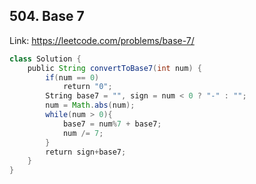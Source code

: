 ## 504. Base 7
Link: https://leetcode.com/problems/base-7/

```java
class Solution {
    public String convertToBase7(int num) {
        if(num == 0)
            return "0";
        String base7 = "", sign = num < 0 ? "-" : "";
        num = Math.abs(num);
        while(num > 0){
            base7 = num%7 + base7;
            num /= 7;
        }
        return sign+base7;
    }
}
```
